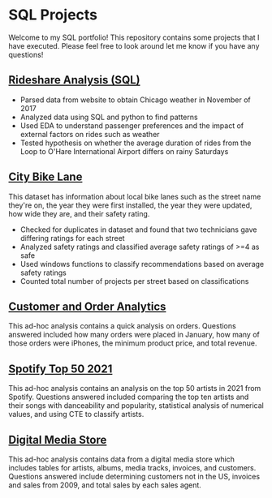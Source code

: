 # SQL Projects
Welcome to my SQL portfolio! This repository contains some projects that I have executed. Please feel free to look around let me know if you have any questions!

## [Rideshare Analysis (SQL)](https://github.com/L-michelle/Projects/tree/main/Rideshare%20Analysis%20(SQL))
* Parsed data from website to obtain Chicago weather in November of 2017
* Analyzed data using SQL and python to find patterns 
* Used EDA to understand passenger preferences and the impact of external factors on rides such as weather
* Tested hypothesis on whether the average duration of rides from the Loop to O'Hare International Airport differs on rainy Saturdays

## [City Bike Lane](https://github.com/L-michelle/SQL-Projects/blob/main/City%20Bike%20Lanes)
This dataset has information about local bike lanes such as the street name they're on, the year they were first installed, the year they were updated, how wide they are, and their safety rating.
* Checked for duplicates in dataset and found that two technicians gave differing ratings for each street
* Analyzed safety ratings and classified average safety ratings of >=4 as safe
* Used windows functions to classify recommendations based on average safety ratings
* Counted total number of projects per street based on classifications

## [Customer and Order Analytics](https://github.com/L-michelle/SQL-Projects/blob/main/Customer%20and%20Order%20Analytics) 
This ad-hoc analysis  contains a quick analysis on orders. Questions answered included how many orders were placed in January, how many of those orders were iPhones, the minimum product price, and total revenue. 

## [Spotify Top 50 2021](https://github.com/L-michelle/SQL-Projects/blob/main/Spotify%20Top%2050%202021)
This ad-hoc analysis contains an analysis on the top 50 artists in 2021 from Spotify. Questions answered included comparing the top ten artists and their songs with danceability and popularity, statistical analysis of numerical values, and using CTE to classify artists. 

## [Digital Media Store](https://github.com/L-michelle/SQL-Projects/blob/main/Digital%20Media%20Store)
This ad-hoc analysis contains data from a digital media store which includes tables for artists, albums, media tracks, invoices, and customers. Questions answered include determining customers not in the US, invoices and sales from 2009, and total sales by each sales agent. 
